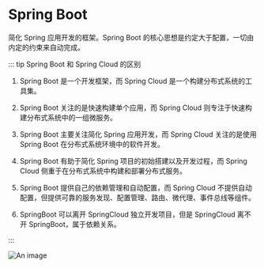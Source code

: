 # Spring Boot

简化 Spring 应用开发的框架。Spring Boot 的核心思想是约定大于配置，一切由内定的约束来自动完成。

::: tip Spring Boot 和 Spring Cloud 的区别

1. Spring Boot 是一个开发框架，而 Spring Cloud 是一个构建分布式系统的工具集。

2. Spring Boot 关注的是快速构建单个应用，而 Spring Cloud 则专注于快速构建分布式系统中的一组微服务。

3. Spring Boot 主要关注简化 Spring 应用开发，而 Spring Cloud 关注的是使用 Spring Boot 在分布式系统环境中的软件开发。

4. Spring Boot 有助于简化 Spring 项目的初始搭建以及开发过程，而 Spring Cloud 侧重于在分布式系统中构建和部署分布式服务。

5. Spring Boot 提供自己的依赖管理和自动配置，而 Spring Cloud 不提供自动配置，但提供可靠的服务发现、配置管理、路由、微代理、事件总线等组件。

6. SpringBoot 可以离开 SpringCloud 独立开发项目，但是 SpringCloud 离不开 SpringBoot，属于依赖关系。

:::

![An image](/images/java/spring-cloud.png)
